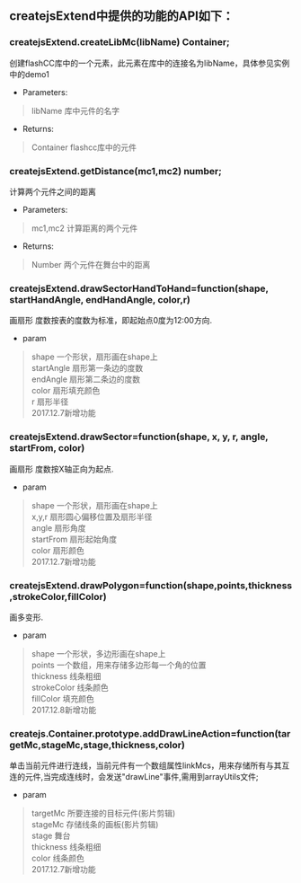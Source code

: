 ## createjsExtend中提供的功能的API如下：

### createjsExtend.createLibMc(libName) Container;
创建flashCC库中的一个元素，此元素在库中的连接名为libName，具体参见实例中的demo1
* Parameters:
>libName 库中元件的名字
* Returns:
>Container flashcc库中的元件


### createjsExtend.getDistance(mc1,mc2) number;</br>
计算两个元件之间的距离</br>
* Parameters: </br>
>mc1,mc2 计算距离的两个元件</br>
* Returns:</br>
>Number 两个元件在舞台中的距离</br>


### createjsExtend.drawSectorHandToHand=function(shape, startHandAngle, endHandAngle, color,r)</br>
画扇形 度数按表的度数为标准，即起始点0度为12:00方向.</br>
* param 
>shape 一个形状，扇形画在shape上</br>
>startAngle 扇形第一条边的度数</br>
>endAngle 扇形第二条边的度数</br>
>color 扇形填充颜色</br>
>r 扇形半径</br>
2017.12.7新增功能</br>


### createjsExtend.drawSector=function(shape, x, y, r, angle, startFrom, color)</br>
画扇形 度数按X轴正向为起点.</br>
* param
>shape 一个形状，扇形画在shape上</br>
>x,y,r 扇形圆心偏移位置及扇形半径</br>
>angle 扇形角度</br>
>startFrom 扇形起始角度</br>
>color 扇形颜色</br>
2017.12.7新增功能</br>

### createjsExtend.drawPolygon=function(shape,points,thickness,strokeColor,fillColor)</br>
画多变形.</br>
* param
>shape 一个形状，多边形画在shape上</br>
>points 一个数组，用来存储多边形每一个角的位置</br>
>thickness 线条粗细</br>
>strokeColor 线条颜色</br>
>fillColor 填充颜色</br>
2017.12.8新增功能</br>

### createjs.Container.prototype.addDrawLineAction=function(targetMc,stageMc,stage,thickness,color)</br>
单击当前元件进行连线，当前元件有一个数组属性linkMcs，用来存储所有与其互连的元件,当完成连线时，会发送"drawLine"事件,需用到arrayUtils文件;</br>
* param
>targetMc 所要连接的目标元件(影片剪辑)</br>
>stageMc 存储线条的画板(影片剪辑)</br>
>stage 舞台</br>
>thickness 线条粗细</br>
>color 线条颜色</br>
2017.12.7新增功能</br>


